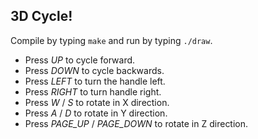 ## 3D Cycle!

Compile by typing `make` and run by typing `./draw`.

* Press *UP* to cycle forward.
* Press *DOWN* to cycle backwards.
* Press *LEFT* to turn the handle left.
* Press *RIGHT* to turn handle right.
* Press *W* / *S* to rotate in X direction.
* Press *A* / *D* to rotate in Y direction.
* Press *PAGE_UP* / *PAGE_DOWN* to rotate in Z direction.